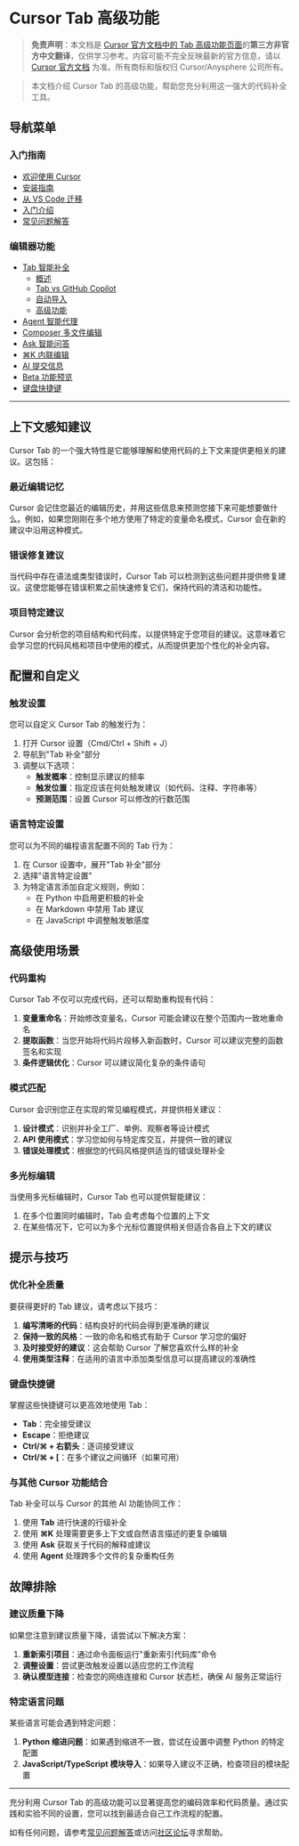 # Cursor Tab 高级功能

> **免责声明**：本文档是 [Cursor 官方文档中的 Tab 高级功能页面](https://docs.cursor.com/tab/advanced-features)的**第三方非官方中文翻译**，仅供学习参考。内容可能不完全反映最新的官方信息，请以 [Cursor 官方文档](https://docs.cursor.com) 为准。所有商标和版权归 Cursor/Anysphere 公司所有。

> 本文档介绍 Cursor Tab 的高级功能，帮助您充分利用这一强大的代码补全工具。

## 导航菜单

### 入门指南
* [欢迎使用 Cursor](/cursor-welcome)
* [安装指南](/cursor-install)
* [从 VS Code 迁移](/cursor-migrate-vscode)
* [入门介绍](/cursor-introduction)
* [常见问题解答](/cursor-faq)

### 编辑器功能
* [Tab 智能补全](/cursor-tab)
  * [概述](/cursor-tab)
  * [Tab vs GitHub Copilot](/cursor-tab-vs-copilot)
  * [自动导入](/cursor-auto-import)
  * [高级功能](#cursor-tab-高级功能)
* [Agent 智能代理](/cursor-agent)
* [Composer 多文件编辑](/cursor-composer)
* [Ask 智能问答](/cursor-ask)
* [⌘K 内联编辑](/cursor-cmd-k)
* [AI 提交信息](/cursor-commit)
* [Beta 功能预览](/cursor-beta)
* [键盘快捷键](/cursor-shortcuts)

---

## 上下文感知建议

Cursor Tab 的一个强大特性是它能够理解和使用代码的上下文来提供更相关的建议。这包括：

### 最近编辑记忆

Cursor 会记住您最近的编辑历史，并用这些信息来预测您接下来可能想要做什么。例如，如果您刚刚在多个地方使用了特定的变量命名模式，Cursor 会在新的建议中沿用这种模式。

### 错误修复建议

当代码中存在语法或类型错误时，Cursor Tab 可以检测到这些问题并提供修复建议。这使您能够在错误积累之前快速修复它们，保持代码的清洁和功能性。

### 项目特定建议

Cursor 会分析您的项目结构和代码库，以提供特定于您项目的建议。这意味着它会学习您的代码风格和项目中使用的模式，从而提供更加个性化的补全内容。

## 配置和自定义

### 触发设置

您可以自定义 Cursor Tab 的触发行为：

1. 打开 Cursor 设置（Cmd/Ctrl + Shift + J）
2. 导航到"Tab 补全"部分
3. 调整以下选项：
   - **触发概率**：控制显示建议的频率
   - **触发位置**：指定应该在何处触发建议（如代码、注释、字符串等）
   - **预测范围**：设置 Cursor 可以修改的行数范围

### 语言特定设置

您可以为不同的编程语言配置不同的 Tab 行为：

1. 在 Cursor 设置中，展开"Tab 补全"部分
2. 选择"语言特定设置"
3. 为特定语言添加自定义规则，例如：
   - 在 Python 中启用更积极的补全
   - 在 Markdown 中禁用 Tab 建议
   - 在 JavaScript 中调整触发敏感度

## 高级使用场景

### 代码重构

Cursor Tab 不仅可以完成代码，还可以帮助重构现有代码：

1. **变量重命名**：开始修改变量名，Cursor 可能会建议在整个范围内一致地重命名
2. **提取函数**：当您开始将代码片段移入新函数时，Cursor 可以建议完整的函数签名和实现
3. **条件逻辑优化**：Cursor 可以建议简化复杂的条件语句

### 模式匹配

Cursor 会识别您正在实现的常见编程模式，并提供相关建议：

1. **设计模式**：识别并补全工厂、单例、观察者等设计模式
2. **API 使用模式**：学习您如何与特定库交互，并提供一致的建议
3. **错误处理模式**：根据您的代码风格提供适当的错误处理补全

### 多光标编辑

当使用多光标编辑时，Cursor Tab 也可以提供智能建议：

1. 在多个位置同时编辑时，Tab 会考虑每个位置的上下文
2. 在某些情况下，它可以为多个光标位置提供相关但适合各自上下文的建议

## 提示与技巧

### 优化补全质量

要获得更好的 Tab 建议，请考虑以下技巧：

1. **编写清晰的代码**：结构良好的代码会得到更准确的建议
2. **保持一致的风格**：一致的命名和格式有助于 Cursor 学习您的偏好
3. **及时接受好的建议**：这会帮助 Cursor 了解您喜欢什么样的补全
4. **使用类型注释**：在适用的语言中添加类型信息可以提高建议的准确性

### 键盘快捷键

掌握这些快捷键可以更高效地使用 Tab：

- **Tab**：完全接受建议
- **Escape**：拒绝建议
- **Ctrl/⌘ + 右箭头**：逐词接受建议
- **Ctrl/⌘ + [**：在多个建议之间循环（如果可用）

### 与其他 Cursor 功能结合

Tab 补全可以与 Cursor 的其他 AI 功能协同工作：

1. 使用 **Tab** 进行快速的行级补全
2. 使用 **⌘K** 处理需要更多上下文或自然语言描述的更复杂编辑
3. 使用 **Ask** 获取关于代码的解释或建议
4. 使用 **Agent** 处理跨多个文件的复杂重构任务

## 故障排除

### 建议质量下降

如果您注意到建议质量下降，请尝试以下解决方案：

1. **重新索引项目**：通过命令面板运行"重新索引代码库"命令
2. **调整设置**：尝试更改触发设置以适应您的工作流程
3. **确认模型连接**：检查您的网络连接和 Cursor 状态栏，确保 AI 服务正常运行

### 特定语言问题

某些语言可能会遇到特定问题：

1. **Python 缩进问题**：如果遇到缩进不一致，尝试在设置中调整 Python 的特定配置
2. **JavaScript/TypeScript 模块导入**：如果导入建议不正确，检查项目的模块配置

---

充分利用 Cursor Tab 的高级功能可以显著提高您的编码效率和代码质量。通过实践和实验不同的设置，您可以找到最适合自己工作流程的配置。

如有任何问题，请参考[常见问题解答](/cursor-faq)或访问[社区论坛](https://forum.cursor.com)寻求帮助。 